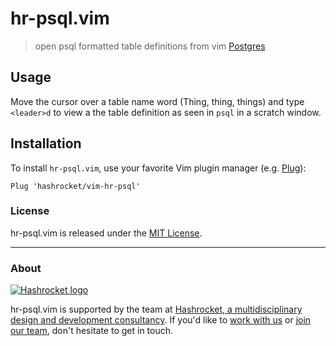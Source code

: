 # hr-psql.vim

> open psql formatted table definitions from vim
> [Postgres](https://www.postgresql.org/)

## Usage

Move the cursor over a table name word (Thing, thing, things) and type `<leader>d` to view a
the table definition as seen in `psql` in a scratch window.

## Installation

To install `hr-psql.vim`, use your favorite Vim plugin manager (e.g.
[Plug](https://github.com/junegunn/vim-plug)):

```vimscript
Plug 'hashrocket/vim-hr-psql'
```

### License

hr-psql.vim is released under the [MIT License](http://www.opensource.org/licenses/MIT).

---

### About

[![Hashrocket logo](https://hashrocket.com/hashrocket_logo.svg)](https://hashrocket.com)

hr-psql.vim is supported by the team at [Hashrocket, a multidisciplinary
design and development consultancy](https://hashrocket.com). If you'd like
to [work with us](https://hashrocket.com/contact-us/hire-us) or [join our
team](https://hashrocket.com/contact-us/jobs), don't hesitate to get in
touch.
